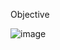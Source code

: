 Objective




![image](https://github.com/Amulya77/DA/assets/79034752/cc6a69b5-cb93-40e5-89a2-432fbaa0e712)
